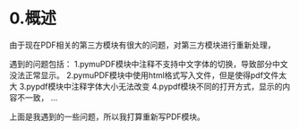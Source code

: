# 0.概述

由于现在PDF相关的第三方模块有很大的问题，对第三方模块进行重新处理，

遇到的问题包括：
1.pymuPDF模块中注释不支持中文字体的切换，导致部分中文没法正常显示。
2.pymuPDF模块中使用html格式写入文件，但是使得pdf文件太大
3.pypdf模块中注释字体大小无法改变
4.pypdf模块不同的打开方式，显示的内容不一致，
...

上面是我遇到的一些问题，所以我打算重新写PDF模块。


